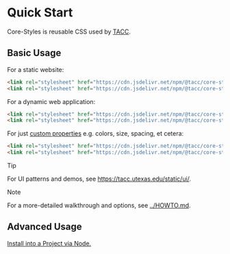 # Quick Start

Core-Styles is reusable CSS used by [TACC].

## Basic Usage

For a static website:

```html
<link rel="stylesheet" href="https://cdn.jsdelivr.net/npm/@tacc/core-styles@2.25.3/dist/core-styles.base.css" />
<link rel="stylesheet" href="https://cdn.jsdelivr.net/npm/@tacc/core-styles@2.25.3/dist/core-styles.cms.css" />
```

For a dynamic web application:

```html
<link rel="stylesheet" href="https://cdn.jsdelivr.net/npm/@tacc/core-styles@2.25.3/dist/core-styles.base.css" />
<link rel="stylesheet" href="https://cdn.jsdelivr.net/npm/@tacc/core-styles@2.25.3/dist/core-styles.portal.css" />
```

For just [custom properties](https://developer.mozilla.org/en-US/docs/Web/CSS/--*) e.g. colors, size, spacing, et cetera:

```html
<link rel="stylesheet" href="https://cdn.jsdelivr.net/npm/@tacc/core-styles@2.25.3/dist/core-styles.base.css" />
<link rel="stylesheet" href="https://cdn.jsdelivr.net/npm/@tacc/core-styles@2.25.3/dist/core-styles.portal.css" />
```

> [!TIP]
> For UI patterns and demos, see https://tacc.utexas.edu/static/ui/.

> [!NOTE]
> For a more-detailed walkthrough and options, see [../HOWTO.md](../HOWTO.md).

## Advanced Usage

[Install into a Project via Node.](README.md#b-install-into-a-project)

[Node.js]: https://nodejs.org/
[TACC]: https://www.tacc.utexas.edu/
